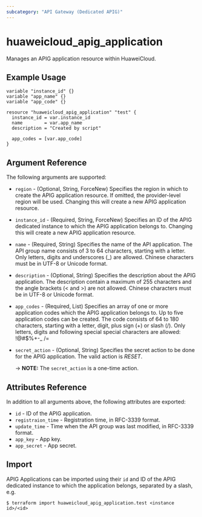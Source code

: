 ```yaml
---
subcategory: "API Gateway (Dedicated APIG)"
---
```


# huaweicloud_apig_application

Manages an APIG application resource within HuaweiCloud.

## Example Usage

```hcl
variable "instance_id" {}
variable "app_name" {}
variable "app_code" {}

resource "huaweicloud_apig_application" "test" {
  instance_id = var.instance_id
  name        = var.app_name
  description = "Created by script"

  app_codes = [var.app_code]
}
```

## Argument Reference

The following arguments are supported:

* `region` - (Optional, String, ForceNew) Specifies the region in which to create the APIG application resource. If
  omitted, the provider-level region will be used. Changing this will create a new APIG application resource.

* `instance_id` - (Required, String, ForceNew) Specifies an ID of the APIG dedicated instance to which the APIG
  application belongs to. Changing this will create a new APIG application resource.

* `name` - (Required, String) Specifies the name of the API application. The API group name consists of 3 to 64
  characters, starting with a letter. Only letters, digits and underscores (_) are allowed. Chinese characters must be
  in UTF-8 or Unicode format.

* `description` - (Optional, String) Specifies the description about the APIG application. The description contain a
  maximum of 255 characters and the angle brackets (< and >) are not allowed. Chinese characters must be in UTF-8 or
  Unicode format.

* `app_codes` - (Required, List) Specifies an array of one or more application codes which the APIG application belongs
  to. Up to five application codes can be created. The code consists of 64 to 180 characters, starting with a letter,
  digit, plus sign (+) or slash (/). Only letters, digits and following special special characters are allowed: !@#$%+-_
  /=

* `secret_action` - (Optional, String) Specifies the secret action to be done for the APIG application. The valid action
  is *RESET*.

  -> **NOTE:** The `secret_action` is a one-time action.

## Attributes Reference

In addition to all arguments above, the following attributes are exported:

* `id` - ID of the APIG application.
* `registraion_time` - Registration time, in RFC-3339 format.
* `update_time` - Time when the API group was last modified, in RFC-3339 format.
* `app_key` - App key.
* `app_secret` - App secret.

## Import

APIG Applications can be imported using their `id` and ID of the APIG dedicated instance to which the application
belongs, separated by a slash, e.g.

```
$ terraform import huaweicloud_apig_application.test <instance id>/<id>
```
